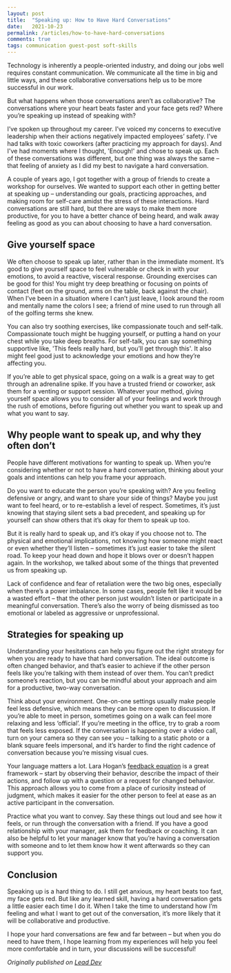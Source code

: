 ```yaml
---
layout: post
title:  "Speaking up: How to Have Hard Conversations"
date:   2021-10-23
permalink: /articles/how-to-have-hard-conversations
comments: true
tags: communication guest-post soft-skills
---
```


Technology is inherently a people-oriented industry, and doing our jobs well requires constant communication. We communicate all the time in big and little ways, and these collaborative conversations help us to be more successful in our work.

But what happens when those conversations aren’t as collaborative? The conversations where your heart beats faster and your face gets red? Where you’re speaking up instead of speaking with?

I’ve spoken up throughout my career. I’ve voiced my concerns to executive leadership when their actions negatively impacted employees’ safety. I've had talks with toxic coworkers (after practicing my approach for days). And I've had moments where I thought, 'Enough!' and chose to speak up. Each of these conversations was different, but one thing was always the same – that feeling of anxiety as I did my best to navigate a hard conversation.

A couple of years ago, I got together with a group of friends to create a workshop for ourselves. We wanted to support each other in getting better at speaking up – understanding our goals, practicing approaches, and making room for self-care amidst the stress of these interactions. Hard conversations are still hard, but there are ways to make them more productive, for you to have a better chance of being heard, and walk away feeling as good as you can about choosing to have a hard conversation.

## Give yourself space

We often choose to speak up later, rather than in the immediate moment. It’s good to give yourself space to feel vulnerable or check in with your emotions, to avoid a reactive, visceral response. Grounding exercises can be good for this! You might try deep breathing or focusing on points of contact (feet on the ground, arms on the table, back against the chair). When I’ve been in a situation where I can’t just leave, I look around the room and mentally name the colors I see; a friend of mine used to run through all of the golfing terms she knew.

You can also try soothing exercises, like compassionate touch and self-talk. Compassionate touch might be hugging yourself, or putting a hand on your chest while you take deep breaths. For self-talk, you can say something supportive like, 'This feels really hard, but you’ll get through this'. It also might feel good just to acknowledge your emotions and how they’re affecting you.

If you’re able to get physical space, going on a walk is a great way to get through an adrenaline spike. If you have a trusted friend or coworker, ask them for a venting or support session. Whatever your method, giving yourself space allows you to consider all of your feelings and work through the rush of emotions, before figuring out whether you want to speak up and what you want to say.

## Why people want to speak up, and why they often don’t

People have different motivations for wanting to speak up. When you’re considering whether or not to have a hard conversation, thinking about your goals and intentions can help you frame your approach.

Do you want to educate the person you’re speaking with? Are you feeling defensive or angry, and want to share your side of things? Maybe you just want to feel heard, or to re-establish a level of respect. Sometimes, it’s just knowing that staying silent sets a bad precedent, and speaking up for yourself can show others that it’s okay for them to speak up too.

But it is really hard to speak up, and it’s okay if you choose not to. The physical and emotional implications, not knowing how someone might react or even whether they’ll listen – sometimes it’s just easier to take the silent road. To keep your head down and hope it blows over or doesn’t happen again. In the workshop, we talked about some of the things that prevented us from speaking up.

Lack of confidence and fear of retaliation were the two big ones, especially when there’s a power imbalance. In some cases, people felt like it would be a wasted effort – that the other person just wouldn’t listen or participate in a meaningful conversation. There’s also the worry of being dismissed as too emotional or labeled as aggressive or unprofessional.

## Strategies for speaking up

Understanding your hesitations can help you figure out the right strategy for when you are ready to have that hard conversation. The ideal outcome is often changed behavior, and that’s easier to achieve if the other person feels like you’re talking with them instead of over them. You can’t predict someone’s reaction, but you can be mindful about your approach and aim for a productive, two-way conversation.

Think about your environment. One-on-one settings usually make people feel less defensive, which means they can be more open to discussion. If you’re able to meet in person, sometimes going on a walk can feel more relaxing and less ‘official’. If you’re meeting in the office, try to grab a room that feels less exposed. If the conversation is happening over a video call, turn on your camera so they can see you – talking to a static photo or a blank square feels impersonal, and it’s harder to find the right cadence of conversation because you’re missing visual cues.

Your language matters a lot. Lara Hogan’s [feedback equation](https://larahogan.me/blog/feedback-equation/) is a great framework – start by observing their behavior, describe the impact of their actions, and follow up with a question or a request for changed behavior. This approach allows you to come from a place of curiosity instead of judgment, which makes it easier for the other person to feel at ease as an active participant in the conversation.

Practice what you want to convey. Say these things out loud and see how it feels, or run through the conversation with a friend. If you have a good relationship with your manager, ask them for feedback or coaching. It can also be helpful to let your manager know that you’re having a conversation with someone and to let them know how it went afterwards so they can support you.

## Conclusion

Speaking up is a hard thing to do. I still get anxious, my heart beats too fast, my face gets red. But like any learned skill, having a hard conversation gets a little easier each time I do it. When I take the time to understand how I’m feeling and what I want to get out of the conversation, it’s more likely that it will be collaborative and productive.

I hope your hard conversations are few and far between – but when you do need to have them, I hope learning from my experiences will help you feel more comfortable and in turn, your discussions will be successful!

*Originally published on [Lead Dev](https://leaddev.com/communication-relationships/speaking-how-have-hard-conversations)*
